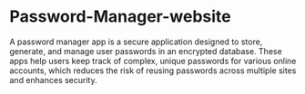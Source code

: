 # Password-Manager-website
A password manager app is a secure application designed to store, generate, and manage user passwords in an encrypted database. These apps help users keep track of complex, unique passwords for various online accounts, which reduces the risk of reusing passwords across multiple sites and enhances security.
